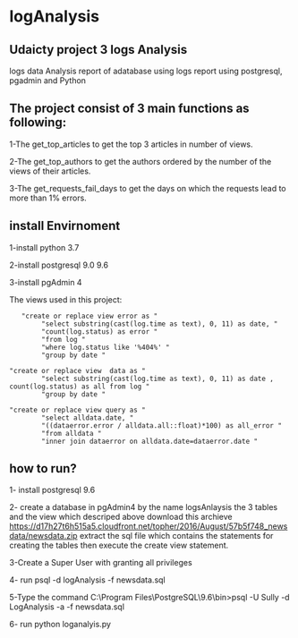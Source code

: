 # logAnalysis
<h2>Udaicty project 3 logs Analysis</h2>

logs data Analysis report of adatabase using logs report using postgresql, pgadmin and Python
 

<h2>The project consist of 3 main functions as following:</h2>

  1-The get_top_articles to get the top 3 articles in number of views.

  2-The get_top_authors to get the authors ordered by the number of the views of their articles.

  3-The get_requests_fail_days to get the days on which the requests lead to more than 1% errors.

<h2>install Envirnoment </h2>

1-install python 3.7 

2-install postgresql 9.0 9.6 

3-install pgAdmin 4 

The views used in this project:

       "create or replace view error as "
            "select substring(cast(log.time as text), 0, 11) as date, "
            "count(log.status) as error "
            "from log "
            "where log.status like '%404%' "
            "group by date "
            
    "create or replace view  data as "
            "select substring(cast(log.time as text), 0, 11) as date , count(log.status) as all from log "
            "group by date "
            
    "create or replace view query as "
            "select alldata.date, "
            "((dataerror.error / alldata.all::float)*100) as all_error "
            "from alldata "
            "inner join dataerror on alldata.date=dataerror.date "
       
              
<h2> how to run? </h2>

1- install postgresql 9.6

2- create a database in pgAdmin4 by the name logsAnlaysis the 3 tables and the view which descriped above download this archieve
https://d17h27t6h515a5.cloudfront.net/topher/2016/August/57b5f748_newsdata/newsdata.zip
extract the sql file which contains the statements for creating the tables then execute the create view statement.

3-Create a Super User with granting all privileges 

4- run psql -d logAnalysis -f newsdata.sql

5-Type the command C:\Program Files\PostgreSQL\9.6\bin>psql -U Sully -d LogAnalysis -a -f newsdata.sql

6- run python loganalyis.py
